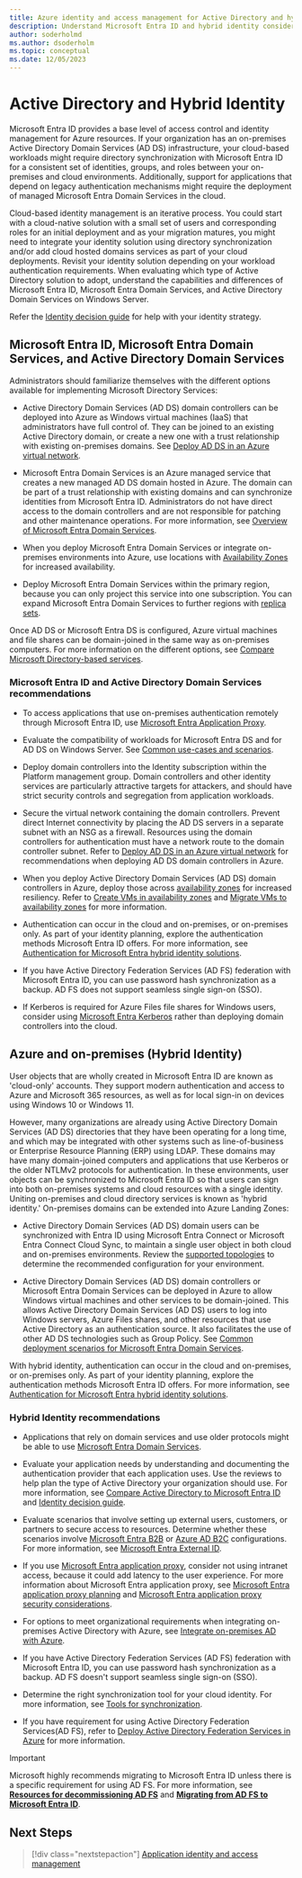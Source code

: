 ```yaml
---
title: Azure identity and access management for Active Directory and hybrid identity
description: Understand Microsoft Entra ID and hybrid identity considerations and recommendations.
author: soderholmd
ms.author: dsoderholm 
ms.topic: conceptual
ms.date: 12/05/2023
---
```


# Active Directory and Hybrid Identity

Microsoft Entra ID provides a base level of access control and identity management for Azure resources. If your organization has an on-premises Active Directory Domain Services (AD DS) infrastructure, your cloud-based workloads might require directory synchronization with Microsoft Entra ID for a consistent set of identities, groups, and roles between your on-premises and cloud environments. Additionally, support for applications that depend on legacy authentication mechanisms might require the deployment of managed Microsoft Entra Domain Services in the cloud.

Cloud-based identity management is an iterative process. You could start with a cloud-native solution with a small set of users and corresponding roles for an initial deployment and as your migration matures, you might need to integrate your identity solution using directory synchronization and/or add cloud hosted domains services as part of your cloud deployments.  Revisit your identity solution depending on your workload authentication requirements. When evaluating which type of Active Directory solution to adopt, understand the capabilities and differences of Microsoft Entra ID, Microsoft Entra Domain Services, and Active Directory Domain Services on Windows Server.

Refer the [Identity decision guide](/azure/cloud-adoption-framework/decision-guides/identity/) for help with your identity strategy.

## Microsoft Entra ID, Microsoft Entra Domain Services, and Active Directory Domain Services

Administrators should familiarize themselves with the different options available for implementing Microsoft Directory Services:

- Active Directory Domain Services (AD DS) domain controllers can be deployed into Azure as Windows virtual machines (IaaS) that administrators have full control of. They can be joined to an existing Active Directory domain, or create a new one with a trust relationship with existing on-premises domains. See [Deploy AD DS in an Azure virtual network](/azure/architecture/example-scenario/identity/adds-extend-domain).

- Microsoft Entra Domain Services is an Azure managed service that creates a new managed AD DS domain hosted in Azure. The domain can be part of a trust relationship with existing domains and can synchronize identities from Microsoft Entra ID. Administrators do not have direct access to the domain controllers and are not responsible for patching and other maintenance operations. For more information, see [Overview of Microsoft Entra Domain Services](/azure/active-directory-domain-services/overview).
- When you deploy Microsoft Entra Domain Services or integrate on-premises environments into Azure, use locations with [Availability Zones](/azure/availability-zones/az-overview) for increased availability.

- Deploy Microsoft Entra Domain Services within the primary region, because you can only project this service into one subscription. You can expand Microsoft Entra Domain Services to further regions with [replica sets](/azure/active-directory-domain-services/concepts-replica-sets).

Once AD DS or Microsoft Entra DS is configured, Azure virtual machines and file shares can be domain-joined in the same way as on-premises computers. For more information on the different options, see [Compare Microsoft Directory-based services](/azure/active-directory-domain-services/compare-identity-solutions).

### Microsoft Entra ID and Active Directory Domain Services recommendations

- To access applications that use on-premises authentication remotely through Microsoft Entra ID, use [Microsoft Entra Application Proxy](/azure/active-directory/app-proxy/application-proxy).

- Evaluate the compatibility of workloads for Microsoft Entra DS and for AD DS on Windows Server. See [Common use-cases and scenarios](/azure/active-directory-domain-services/scenarios).

- Deploy domain controllers into the Identity subscription within the Platform management group. Domain controllers and other identity services are particularly attractive targets for attackers, and should have strict security controls and segregation from application workloads.

- Secure the virtual network containing the domain controllers. Prevent direct Internet connectivity by placing the AD DS servers in a separate subnet with an NSG as a firewall. Resources using the domain controllers for authentication must have a network route to the domain controller subnet. Refer to [Deploy AD DS in an Azure virtual network](/azure/architecture/example-scenario/identity/adds-extend-domain#recommendations) for recommendations when deploying AD DS domain controllers in Azure.

- When you deploy Active Directory Domain Services (AD DS) domain controllers in Azure, deploy those across [availability zones](/azure/reliability/availability-zones-overview) for increased resiliency. Refer to [Create VMs in availability zones](/azure/virtual-machines/create-portal-availability-zone?tabs=standard) and [Migrate VMs to availability zones](/azure/reliability/migrate-vm) for more information.

- Authentication can occur in the cloud and on-premises, or on-premises only. As part of your identity planning, explore the authentication methods Microsoft Entra ID offers. For more information, see [Authentication for Microsoft Entra hybrid identity solutions](/azure/active-directory/hybrid/choose-ad-authn?toc=/azure/architecture/toc.json&bc=/azure/architecture/bread/toc.json).

- If you have Active Directory Federation Services (AD FS) federation with Microsoft Entra ID, you can use password hash synchronization as a backup. AD FS does not support seamless single sign-on (SSO).

- If Kerberos is required for Azure Files file shares for Windows users, consider using [Microsoft Entra Kerberos](/azure/storage/files/storage-files-identity-auth-hybrid-identities-enable?tabs=azure-portal#enable-azure-ad-kerberos-authentication-for-hybrid-user-accounts) rather than deploying domain controllers into the cloud.

## Azure and on-premises (Hybrid Identity)

User objects that are wholly created in Microsoft Entra ID are known as 'cloud-only' accounts. They support modern authentication and access to Azure and Microsoft 365 resources, as well as for local sign-in on devices using Windows 10 or Windows 11.

However, many organizations are already using Active Directory Domain Services (AD DS) directories that they have been operating for a long time, and which may be integrated with other systems such as line-of-business or Enterprise Resource Planning (ERP) using LDAP. These domains may have many domain-joined computers and applications that use Kerberos or the older NTLMv2 protocols for authentication. In these environments, user objects can be synchronized to Microsoft Entra ID so that users can sign into both on-premises systems and cloud resources with a single identity. Uniting on-premises and cloud directory services is known as 'hybrid identity.' On-premises domains can be extended into Azure Landing Zones:

- Active Directory Domain Services (AD DS) domain users can be synchronized with Entra ID using Microsoft Entra Connect or Microsoft Entra Connect Cloud Sync, to maintain a single user object in both cloud and on-premises environments. Review the [supported topologies](/azure/active-directory/hybrid/connect/plan-connect-topologies) to determine the recommended configuration for your environment.

- Active Directory Domain Services (AD DS) domain controllers or Microsoft Entra Domain Services can be deployed in Azure to allow Windows virtual machines and other services to be domain-joined. This allows Active Directory Domain Services (AD DS) users to log into Windows servers, Azure Files shares, and other resources that use Active Directory as an authentication source. It also facilitates the use of other AD DS technologies such as Group Policy. See [Common deployment scenarios for Microsoft Entra Domain Services](/azure/active-directory-domain-services/scenarios).

With hybrid identity, authentication can occur in the cloud and on-premises, or on-premises only. As part of your identity planning, explore the authentication methods Microsoft Entra ID offers. For more information, see [Authentication for Microsoft Entra hybrid identity solutions](/azure/active-directory/hybrid/connect/choose-ad-authn).

### Hybrid Identity recommendations

- Applications that rely on domain services and use older protocols might be able to use [Microsoft Entra Domain Services](/azure/active-directory-domain-services).

- Evaluate your application needs by understanding and documenting the authentication provider that each application uses. Use the reviews to help plan the type of Active Directory your organization should use. For more information, see [Compare Active Directory to Microsoft Entra ID](/azure/active-directory/fundamentals/active-directory-compare-azure-ad-to-ad) and [Identity decision guide](../../../decision-guides/identity/index.md).

- Evaluate scenarios that involve setting up external users, customers, or partners to secure access to resources. Determine whether these scenarios involve [Microsoft Entra B2B](/azure/active-directory/external-identities/what-is-b2b) or [Azure AD B2C](/azure/active-directory-b2c/overview) configurations. For more information, see [Microsoft Entra External ID](/azure/active-directory/external-identities/external-identities-overview).

- If you use [Microsoft Entra application proxy](/azure/active-directory/app-proxy/application-proxy), consider not using intranet access, because it could add latency to the user experience. For more information about Microsoft Entra application proxy, see [Microsoft Entra application proxy planning](/azure/active-directory/app-proxy/application-proxy-deployment-plan#plan-your-implementation) and [Microsoft Entra application proxy security considerations](/azure/active-directory/app-proxy/application-proxy-security).

- For options to meet organizational requirements when integrating on-premises Active Directory with Azure, see [Integrate on-premises AD with Azure](/azure/architecture/reference-architectures/identity/).

- If you have Active Directory Federation Services (AD FS) federation with Microsoft Entra ID, you can use password hash synchronization as a backup. AD FS doesn't support seamless single sign-on (SSO).

- Determine the right synchronization tool for your cloud identity. For more information, see [Tools for synchronization](/azure/active-directory/hybrid/sync-tools#selecting-the-right-tool).

- If you have requirement for using Active Directory Federation Services(AD FS), refer to [Deploy Active Directory Federation Services in Azure](/windows-server/identity/ad-fs/deployment/how-to-connect-fed-azure-adfs) for more information.

> [!IMPORTANT]
>
> Microsoft highly recommends migrating to Microsoft Entra ID unless there is a specific requirement for using AD FS. For more information, see [**Resources for decommissioning AD FS**](/windows-server/identity/ad-fs/ad-fs-decommission) and [**Migrating from AD FS to Microsoft Entra ID**](/entra/identity/enterprise-apps/migrate-adfs-apps-stages).
>

## Next Steps
>
> [!div class="nextstepaction"]
> [Application identity and access management](identity-access-application-access.md)

